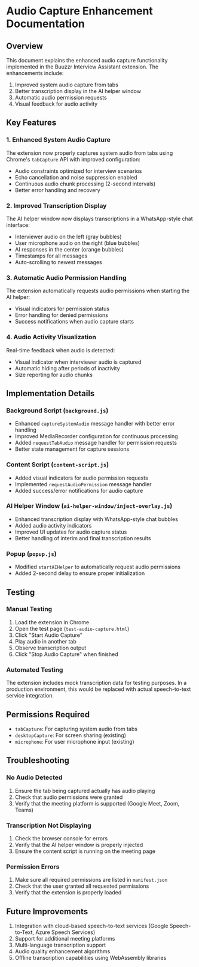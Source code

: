 # Audio Capture Enhancement Documentation

## Overview
This document explains the enhanced audio capture functionality implemented in the Buuzzr Interview Assistant extension. The enhancements include:

1. Improved system audio capture from tabs
2. Better transcription display in the AI helper window
3. Automatic audio permission requests
4. Visual feedback for audio activity

## Key Features

### 1. Enhanced System Audio Capture
The extension now properly captures system audio from tabs using Chrome's `tabCapture` API with improved configuration:

- Audio constraints optimized for interview scenarios
- Echo cancellation and noise suppression enabled
- Continuous audio chunk processing (2-second intervals)
- Better error handling and recovery

### 2. Improved Transcription Display
The AI helper window now displays transcriptions in a WhatsApp-style chat interface:

- Interviewer audio on the left (gray bubbles)
- User microphone audio on the right (blue bubbles)
- AI responses in the center (orange bubbles)
- Timestamps for all messages
- Auto-scrolling to newest messages

### 3. Automatic Audio Permission Handling
The extension automatically requests audio permissions when starting the AI helper:

- Visual indicators for permission status
- Error handling for denied permissions
- Success notifications when audio capture starts

### 4. Audio Activity Visualization
Real-time feedback when audio is detected:

- Visual indicator when interviewer audio is captured
- Automatic hiding after periods of inactivity
- Size reporting for audio chunks

## Implementation Details

### Background Script (`background.js`)
- Enhanced `captureSystemAudio` message handler with better error handling
- Improved MediaRecorder configuration for continuous processing
- Added `requestTabAudio` message handler for permission requests
- Better state management for capture sessions

### Content Script (`content-script.js`)
- Added visual indicators for audio permission requests
- Implemented `requestAudioPermission` message handler
- Added success/error notifications for audio capture

### AI Helper Window (`ai-helper-window/inject-overlay.js`)
- Enhanced transcription display with WhatsApp-style chat bubbles
- Added audio activity indicators
- Improved UI updates for audio capture status
- Better handling of interim and final transcription results

### Popup (`popup.js`)
- Modified `startAIHelper` to automatically request audio permissions
- Added 2-second delay to ensure proper initialization

## Testing

### Manual Testing
1. Load the extension in Chrome
2. Open the test page (`test-audio-capture.html`)
3. Click "Start Audio Capture"
4. Play audio in another tab
5. Observe transcription output
6. Click "Stop Audio Capture" when finished

### Automated Testing
The extension includes mock transcription data for testing purposes. In a production environment, this would be replaced with actual speech-to-text service integration.

## Permissions Required
- `tabCapture`: For capturing system audio from tabs
- `desktopCapture`: For screen sharing (existing)
- `microphone`: For user microphone input (existing)

## Troubleshooting

### No Audio Detected
1. Ensure the tab being captured actually has audio playing
2. Check that audio permissions were granted
3. Verify that the meeting platform is supported (Google Meet, Zoom, Teams)

### Transcription Not Displaying
1. Check the browser console for errors
2. Verify that the AI helper window is properly injected
3. Ensure the content script is running on the meeting page

### Permission Errors
1. Make sure all required permissions are listed in `manifest.json`
2. Check that the user granted all requested permissions
3. Verify that the extension is properly loaded

## Future Improvements
1. Integration with cloud-based speech-to-text services (Google Speech-to-Text, Azure Speech Services)
2. Support for additional meeting platforms
3. Multi-language transcription support
4. Audio quality enhancement algorithms
5. Offline transcription capabilities using WebAssembly libraries